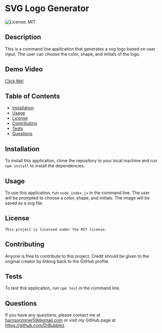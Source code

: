 # SVG Logo Generator
![License: MIT](https://img.shields.io/badge/License-MIT-yellow.svg)
## Description
This is a command line application that generates a svg logo based on user input. The user can choose the color, shape, and initials of the logo.
## Demo Video
[Click Me!](https://youtu.be/xgaUtIh4rio)
## Table of Contents
- [Installation](#installation)
- [Usage](#usage)
- [License](#license)
- [Contributing](#contributing)
- [Tests](#tests)
- [Questions](#questions)
## Installation
To install this application, clone the repository to your local machine and run `npm install` to install the dependencies.
## Usage
To use this application, run `node index.js` in the command line. The user will be prompted to choose a color, shape, and initials. The image will be saved as a svg file.
## License
    This project is licensed under the MIT license.
## Contributing
Anyone is free to contribute to this project. Credit should be given to the original creator by linking back to the GitHub profile.
## Tests
To test this application, run `npm test` in the command line.
## Questions
If you have any questions, please contact me at harrisonminer59@gmail.com or visit my GitHub page at https://github.com/DrBubblez.